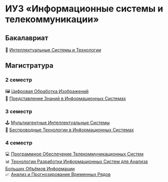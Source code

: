 # ИУ3 «Информационные системы и телекоммуникации»

## Бакалавриат
💩 [Интеллектуальные Системы и Технологии](https://github.com/mikhailmartin/IU3-Intelligent-Systems-and-Technologies) 

## Магистратура
### 2 семестр
🖼️ [Цифровая Обработка Изображений](https://github.com/mikhailmartin/IU3-Digital-Image-Processing)  
💩 [Представление Знаний в Информационных Системах](https://github.com/mikhailmartin/IU3-Knowledge-Representation-in-Information-Systems)  
### 3 семестр
🕹️ [Мультиагентные Интеллектуальные Системы](https://github.com/mikhailmartin/IU3-MultiAgent-Systems)  
📡 [Беспроводные Технологии в Информационных Системах](https://github.com/mikhailmartin/IU3-Wireless-Technologies-in-Information-Systems)  
### 4 семестр
💻 [Программное Обеспечение Телекоммуникационных Систем](https://github.com/mikhailmartin/IU3-Telecommunication-System-Software)  
📊 [Технологии Разработки Информационных Систем для Анализа Больших Объёмов Информации](https://github.com/mikhailmartin/IU3-Information-Systems-Design-Technologies-for-Big-Data-Analysis)  
📈 [Анализ и Прогнозирование Временных Рядов](https://github.com/mikhailmartin/IU3-Time-Series-Analysis-and-Forecasting)  
